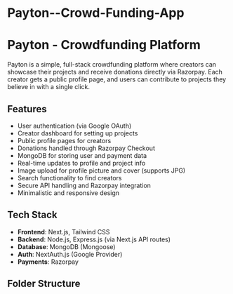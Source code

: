 # Payton--Crowd-Funding-App
# Payton - Crowdfunding Platform

Payton is a simple, full-stack crowdfunding platform where creators can showcase their projects and receive donations directly via Razorpay. Each creator gets a public profile page, and users can contribute to projects they believe in with a single click.

## Features

- User authentication (via Google OAuth)
- Creator dashboard for setting up projects
- Public profile pages for creators
- Donations handled through Razorpay Checkout
- MongoDB for storing user and payment data
- Real-time updates to profile and project info
- Image upload for profile picture and cover (supports JPG)
- Search functionality to find creators
- Secure API handling and Razorpay integration
- Minimalistic and responsive design

## Tech Stack

- **Frontend**: Next.js, Tailwind CSS
- **Backend**: Node.js, Express.js (via Next.js API routes)
- **Database**: MongoDB (Mongoose)
- **Auth**: NextAuth.js (Google Provider)
- **Payments**: Razorpay

## Folder Structure

